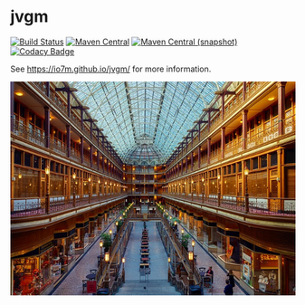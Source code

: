 jvgm
===

[![Build Status](https://travis-ci.org/io7m/jvgm.svg)](https://travis-ci.org/io7m/jvgm)
[![Maven Central](https://maven-badges.herokuapp.com/maven-central/com.io7m.jvgm/com.io7m.jvgm/badge.png)](https://maven-badges.herokuapp.com/maven-central/com.io7m.jvgm/com.io7m.jvgm)
[![Maven Central (snapshot)](https://img.shields.io/nexus/s/https/oss.sonatype.org/com.io7m.jvgm/com.io7m.jvgm.svg?style=flat-square)](https://oss.sonatype.org/content/repositories/snapshots/com/io7m/jvgm/)
[![Codacy Badge](https://api.codacy.com/project/badge/Grade/691242f0a5e648e18924fe7aaa0bfe7d)](https://www.codacy.com/app/github_79/jvgm?utm_source=github.com&amp;utm_medium=referral&amp;utm_content=io7m/jvgm&amp;utm_campaign=Badge_Grade)

See https://io7m.github.io/jvgm/ for more information.

![jvgm](./src/site/resources/jvgm.jpg?raw=true)
